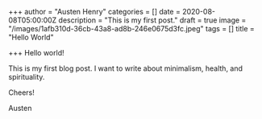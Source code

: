+++
author = "Austen Henry"
categories = []
date = 2020-08-08T05:00:00Z
description = "This is my first post."
draft = true
image = "/images/1afb310d-36cb-43a8-ad8b-246e0675d3fc.jpeg"
tags = []
title = "Hello World"

+++
Hello world!

This is my first blog post. I want to write about minimalism, health, and spirituality.

Cheers!

Austen